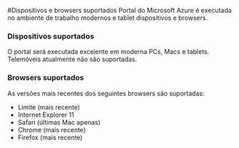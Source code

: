 <properties
    pageTitle="Dispositivos e browsers suportados"
    description="Descreve os browsers e dispositivos no qual o portal do Azure irá funcionar." 
    services=""
    documentationCenter=""
    authors="flanakin"
    writer="flanakin"
    manager="lwelicki"
    editor=""/>

<tags
    ms.service="multiple"
    ms.workload="multiple"
    ms.tgt_pltfrm="ibiza"
    ms.devlang="na"
    ms.topic="article"
    ms.date="07/23/2015"
    ms.author="micflan"/>

#<a name="supported-browsers-and-devices"></a>Dispositivos e browsers suportados
Portal do Microsoft Azure é executada no ambiente de trabalho modernos e tablet dispositivos e browsers.

### <a name="supported-devices"></a>Dispositivos suportados
O portal será executada excelente em moderna PCs, Macs e tablets. Telemóveis atualmente não são suportadas.

### <a name="supported-browsers"></a>Browsers suportados
As versões mais recentes dos seguintes browsers são suportadas:

- Limite (mais recente)
- Internet Explorer 11
- Safari (últimas Mac apenas)
- Chrome (mais recente)
- Firefox (mais recente)
